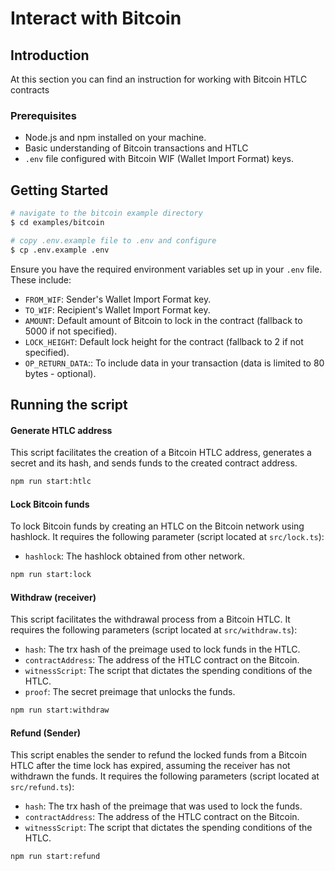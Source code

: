 #  Interact with Bitcoin

## Introduction

At this section you can find an instruction for working with Bitcoin HTLC contracts

### Prerequisites

-   Node.js and npm installed on your machine.
-   Basic understanding of Bitcoin transactions and HTLC
-   `.env` file configured with Bitcoin WIF (Wallet Import Format) keys.

## Getting Started

```bash
# navigate to the bitcoin example directory
$ cd examples/bitcoin

# copy .env.example file to .env and configure
$ cp .env.example .env
```

Ensure you have the required environment variables set up in your `.env` file. These include:
- `FROM_WIF`: Sender's Wallet Import Format key.
- `TO_WIF`: Recipient's Wallet Import Format key.
- `AMOUNT`: Default amount of Bitcoin to lock in the contract (fallback to 5000 if not specified).
- `LOCK_HEIGHT`: Default lock height for the contract (fallback to 2 if not specified).
- `OP_RETURN_DATA`:: To include data in your transaction (data is limited to 80 bytes - optional).

## Running the script

#### Generate HTLC address

This script facilitates the creation of a Bitcoin HTLC address, generates a secret and its hash, and sends funds to the created contract address.

```bash
npm run start:htlc
```

#### Lock Bitcoin funds

To lock Bitcoin funds by creating an HTLC on the Bitcoin network using hashlock. It requires the following parameter (script located at `src/lock.ts`):
- `hashlock`: The hashlock obtained from other network.

```bash
npm run start:lock
```

#### Withdraw (receiver)

This script facilitates the withdrawal process from a Bitcoin HTLC. It requires the following parameters (script located at `src/withdraw.ts`):

- `hash`: The trx hash of the preimage used to lock funds in the HTLC.
- `contractAddress`: The address of the HTLC contract on the Bitcoin.
- `witnessScript`: The script that dictates the spending conditions of the HTLC.
- `proof`: The secret preimage that unlocks the funds.

```bash
npm run start:withdraw
```

#### Refund (Sender)

This script enables the sender to refund the locked funds from a Bitcoin HTLC after the time lock has expired, assuming the receiver has not withdrawn the funds.
It requires the following parameters (script located at `src/refund.ts`):

- `hash`: The trx hash of the preimage that was used to lock the funds.
- `contractAddress`: The address of the HTLC contract on the Bitcoin.
- `witnessScript`: The script that dictates the spending conditions of the HTLC.
```bash
npm run start:refund
```
